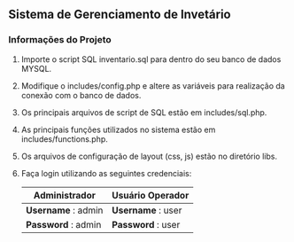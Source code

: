 ## Sistema de Gerenciamento de Invetário

### Informações do Projeto

1. Importe o script SQL inventario.sql para dentro do seu banco de dados MYSQL.

2. Modifique o includes/config.php e altere as variáveis para realização da conexão com o banco de dados.

3. Os principais arquivos de script de SQL estão em includes/sql.php.

4. As principais funções utilizados no sistema estão em includes/functions.php.

5. Os arquivos de configuração de layout (css, js) estão no diretório libs.

6. Faça login utilizando as seguintes credenciais:

   Administrador        | Usuário Operador     
   ---------------------| ---------------------
   **Username** : admin | **Username** : user | 
   **Password** : admin | **Password** : user |
